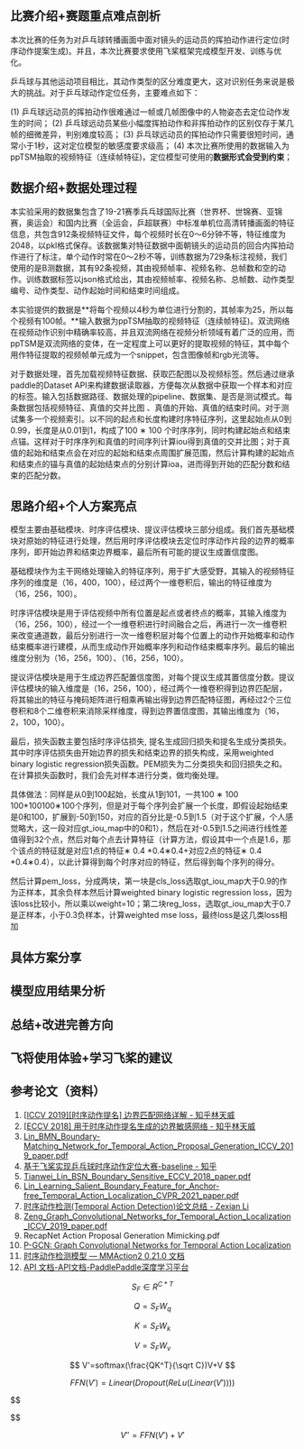 ## 比赛介绍+赛题重点难点剖析

本次比赛的任务为对乒乓球转播画面中面对镜头的运动员的挥拍动作进行定位(时序动作提案生成)。并且，本次比赛要求使用飞桨框架完成模型开发、训练与优化。

乒乓球与其他运动项目相比，其动作类型的区分难度更大，这对识别任务来说是极大的挑战。对于乒乓球动作定位任务，主要难点如下：

(1) 乒乓球远动员的挥拍动作很难通过一帧或几帧图像中的人物姿态去定位动作发生的时间；
(2) 乒乓球远动员某些小幅度挥拍动作和非挥拍动作的区别仅存于某几帧的细微差异，判别难度较高；
(3) 乒乓球远动员的挥拍动作只需要很短时间，通常小于1秒，这对定位模型的敏感度要求级高；
(4) 本次比赛所使用的数据输入为ppTSM抽取的视频特征（连续帧特征)，定位模型可使用的**数据形式会受到约束**；

## 数据介绍+数据处理过程

本实验采用的数据集包含了19-21赛季兵乓球国际比赛（世界杯、世锦赛、亚锦赛，奥运会）和国内比赛（全运会，乒超联赛）中标准单机位高清转播画面的特征信息，共包含912条视频特征文件，每个视频时长在0～6分钟不等，特征维度为2048，以pkl格式保存。该数据集对特征数据中面朝镜头的运动员的回合内挥拍动作进行了标注，单个动作时常在0～2秒不等，训练数据为729条标注视频，我们使用的是B测数据，其有92条视频，其由视频帧率、视频名称、总帧数和空的动作。训练数据标签以json格式给出，其由视频帧率、视频名称、总帧数、动作类型编号、动作类型、动作起始时间和结束时间组成。

本实验提供的数据是**将每个视频以4秒为单位进行分割的，其帧率为25，所以每个视频有100帧。**输入数据为ppTSM抽取的视频特征（连续帧特征)。双流网络在视频动作识别中精确率较高，并且双流网络在视频分析领域有着广泛的应用，而ppTSM是双流网络的变体，在一定程度上可以更好的提取视频的特征，其中每个用作特征提取的视频帧单元成为一个snippet，包含图像帧和rgb光流等。

对于数据处理，首先加载视频特征数据、获取匹配图以及视频标签。然后通过继承paddle的Dataset API来构建数据读取器，方便每次从数据中获取一个样本和对应的标签。输入包括数据路径、数据处理的pipeline、数据集、是否是测试模式。每条数据包括视频特征、真值的交并比图 、真值的开始、真值的结束时间。对于测试集多一个视频索引。以不同的起点和长度构建时序特征序列，这里起始点从0到0.99，长度是从0.01到1，构成了100 ∗ 100 个时序序列，同时构建起始点和结束点锚。这样对于时序序列和真值的时间序列计算iou得到真值的交并比图；对于真值的起始和结束点会在对应的起始和结束点周围扩展范围，然后计算构建的起始点和结束点的锚与真值的起始结束点的分别计算ioa，进而得到开始的匹配分数和结束的匹配分数。

## 思路介绍+个人方案亮点

模型主要由基础模块、时序评估模块、提议评估模块三部分组成。我们首先基础模块对原始的特征进行处理，然后用时序评估模块去定位时序动作片段的边界的概率序列，即开始边界和结束边界概率，最后所有可能的提议生成置信度图。

基础模块作为主干网络处理输入的特征序列，用于扩大感受野，其输入的视频特征序列的维度是（16，400，100），经过两个一维卷积后，输出的特征维度为（16，256，100）。

时序评估模块是用于评估视频中所有位置是起点或者终点的概率，其输入维度为（16，256，100），经过一个一维卷积进行时间融合之后，再进行一次一维卷积来改变通道数，最后分别进行一次一维卷积层对每个位置上的动作开始概率和动作结束概率进行建模，从而生成动作开始概率序列和动作结束概率序列。最后的输出维度分别为（16，256，100）、（16，256，100）。

提议评估模块是用于生成边界匹配置信度图，对每个提议生成其置信度分数。提议评估模块的输入维度是（16，256，100），经过两个一维卷积得到边界匹配层，将其输出的特征与掩码矩阵进行相乘再输出得到边界匹配特征图，再经过2个三位卷积和8个二维卷积来消除采样维度，得到边界置信度图，其输出维度为（16，2，100，100）。

最后，损失函数主要包括时序评估损失, 提名生成回归损失和提名生成分类损失。其中时序评估损失由开始边界的损失和结束边界的损失构成，采用weighted binary logistic regression损失函数。PEM损失为二分类损失和回归损失之和。在计算损失函数时，我们会先对样本进行分类，做均衡处理。



具体做法：同样是从0到100起始，长度从1到101，一共100 ∗ 100 100*100100∗100个序列，但是对于每个序列会扩展一个长度，即假设起始结束是0和100，扩展到-50到150，对应的百分比是-0.5到1.5（对于这个扩展，个人感觉略大，这一段对应gt_iou_map中的0和1），然后在对-0.5到1.5之间进行线性差值得到32个点，然后对每个点去计算特征（计算方法，假设其中一个点是1.6，那个该点的特征就是对应1点的特征∗ 0.4 *0.4∗0.4+对应2点的特征∗ 0.4 *0.4∗0.4），以此计算得到每个时序对应的特征，然后得到每个序列的得分。

然后计算pem_loss，分成两块，第一块是cls_loss选取gt_iou_map大于0.9的作为正样本，其余负样本然后计算weighted binary logistic regression loss，因为该loss比较小，所以乘以weight=10；第二块reg_loss，选取gt_iou_map大于0.7是正样本，小于0.3负样本，计算weighted mse loss，最终loss是这几类loss相加

## 具体方案分享

## 模型应用结果分析

## 总结+改进完善方向

## 飞将使用体验+学习飞桨的建议

## 参考论文（资料）

1. [[ICCV 2019\][时序动作提名] 边界匹配网络详解 - 知乎林天威](https://zhuanlan.zhihu.com/p/75444151)
2. [[ECCV 2018\] 用于时序动作提名生成的边界敏感网络 - 知乎林天威](https://zhuanlan.zhihu.com/p/39327364)
3. [Lin_BMN_Boundary-Matching_Network_for_Temporal_Action_Proposal_Generation_ICCV_2019_paper.pdf](https://web.kamihq.com/web/viewer.html?state={"ids"%3A["1e8hJpccuIDiHPPoh7KzKq4voOH3rsWoM"]%2C"action"%3A"open"%2C"userId"%3A"112930524677024684354"}&filename=Lin_BMN_Boundary-Matching_Network_for_Temporal_Action_Proposal_Generation_ICCV_2019_paper.pdf&kami_user_id=30782939)
4. [基于飞桨实现乒乓球时序动作定位大赛-baseline - 知乎](https://zhuanlan.zhihu.com/p/460937971)
5. [Tianwei_Lin_BSN_Boundary_Sensitive_ECCV_2018_paper.pdf](https://web.kamihq.com/web/viewer.html?source=extension_pdfhandler&extension_handler=extension_open_button&file=https%3A%2F%2Fopenaccess.thecvf.com%2Fcontent_ECCV_2018%2Fpapers%2FTianwei_Lin_BSN_Boundary_Sensitive_ECCV_2018_paper.pdf&referer=https%3A%2F%2Fopenaccess.thecvf.com%2Fcontent_ECCV_2018%2Fhtml%2FTianwei_Lin_BSN_Boundary_Sensitive_ECCV_2018_paper.html)
6. [Lin_Learning_Salient_Boundary_Feature_for_Anchor-free_Temporal_Action_Localization_CVPR_2021_paper.pdf](https://web.kamihq.com/web/viewer.html?state={"ids"%3A["1lheShxfLuGg1htvN-R1IyXFc7v5DJK7n"]%2C"action"%3A"open"%2C"userId"%3A"112930524677024684354"}&filename=undefined&kami_user_id=30782939)
7. [时序动作检测(Temporal Action Detection)论文总结 - Zexian Li](https://funian788.github.io/post/temporal-action-detection-papers/#评价指标)
8. [Zeng_Graph_Convolutional_Networks_for_Temporal_Action_Localization_ICCV_2019_paper.pdf](https://web.kamihq.com/web/viewer.html?source=filepicker&document_identifier=a61223c4-5287-4693-9af3-5d841db7da8b&filename=Zeng_Graph_Convolutional_Networks_for_Temporal_Action_Localization_ICCV_2019_paper.pdf)
9. RecapNet Action Proposal Generation Mimicking.pdf
10. [P-GCN: Graph Convolutional Networks for Temporal Action Localization](https://arxiv.org/abs/1911.11462)
11. [时序动作检测模型 — MMAction2 0.21.0 文档](https://mmaction2.readthedocs.io/zh_CN/latest/localization_models.html)
12. [API 文档-API文档-PaddlePaddle深度学习平台](https://www.paddlepaddle.org.cn/documentation/docs/zh/api/index_cn.html)

$$
S_F\in R^{C \ast T}
$$

$$
Q=S_F  W_q
$$

$$
K=S_F W_k
$$

$$
V=S_F W_v
$$

$$
V'=softmax(\frac{QK^T}{\sqrt C})V+V
$$

$$
FFN(V')=Linear(Dropout(ReLu(Linear(V'))))
$$

$$

$$

$$
V''=FFN(V')+V'
$$

